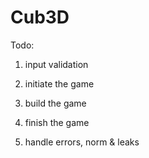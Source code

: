 # Cub3D

Todo:

1. input validation

2. initiate the game

3. build the game

4. finish the game

5. handle errors, norm & leaks

